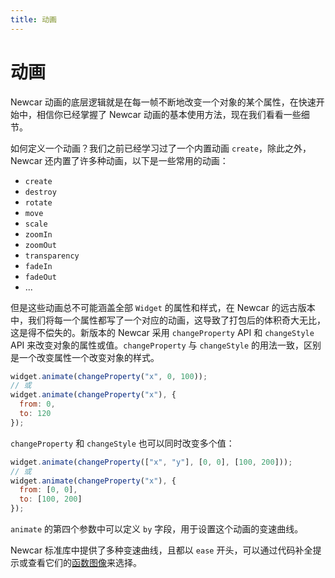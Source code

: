 ```yaml
---
title: 动画
---
```


# 动画

Newcar 动画的底层逻辑就是在每一帧不断地改变一个对象的某个属性，在快速开始中，相信你已经掌握了 Newcar 动画的基本使用方法，现在我们看看一些细节。

如何定义一个动画？我们之前已经学习过了一个内置动画 `create`，除此之外，Newcar 还内置了许多种动画，以下是一些常用的动画：

- `create`
- `destroy`
- `rotate`
- `move`
- `scale`
- `zoomIn`
- `zoomOut`
- `transparency`
- `fadeIn`
- `fadeOut`
- ...

但是这些动画总不可能涵盖全部 `Widget` 的属性和样式，在 Newcar 的远古版本中，我们将每一个属性都写了一个对应的动画，这导致了打包后的体积奇大无比，这是得不偿失的。新版本的 Newcar 采用 `changeProperty` API 和 `changeStyle` API 来改变对象的属性或值。`changeProperty` 与 `changeStyle` 的用法一致，区别是一个改变属性一个改变对象的样式。

```javascript
widget.animate(changeProperty("x", 0, 100));
// 或
widget.animate(changeProperty("x"), {
  from: 0,
  to: 120
});
```

`changeProperty` 和 `changeStyle` 也可以同时改变多个值：

```javascript
widget.animate(changeProperty(["x", "y"], [0, 0], [100, 200]));
// 或
widget.animate(changeProperty("x"), {
  from: [0, 0],
  to: [100, 200]
});
```

`animate` 的第四个参数中可以定义 `by` 字段，用于设置这个动画的变速曲线。

Newcar 标准库中提供了多种变速曲线，且都以 `ease` 开头，可以通过代码补全提示或查看它们的[函数图像](https://www.desmos.com/calculator/yasltaa9um)来选择。
